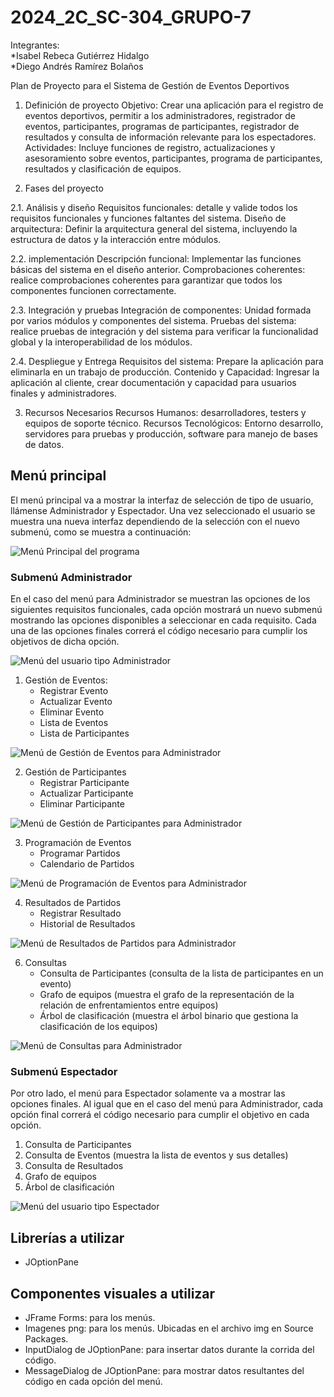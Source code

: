 # 2024_2C_SC-304_GRUPO-7
Integrantes:  
*Isabel Rebeca Gutiérrez Hidalgo  
*Diego Andrés Ramírez Bolaños  

Plan de Proyecto para el Sistema de Gestión de Eventos Deportivos 
1. Definición de proyecto 
Objetivo: Crear una aplicación para el registro de eventos deportivos, permitir a los 
administradores, registrador de eventos, participantes, programas de participantes, 
registrador de resultados y consulta de información relevante para los espectadores. 
Actividades: Incluye funciones de registro, actualizaciones y asesoramiento sobre 
eventos, participantes, programa de participantes, resultados y clasificación de equipos.

2. Fases del proyecto

2.1. Análisis y diseño 
Requisitos funcionales: detalle y valide todos los requisitos funcionales y funciones 
faltantes del sistema. 
Diseño de arquitectura: Definir la arquitectura general del sistema, incluyendo la 
estructura de datos y la interacción entre módulos. 

2.2. implementación 
Descripción funcional: Implementar las funciones básicas del sistema en el diseño 
anterior. 
Comprobaciones coherentes: realice comprobaciones coherentes para garantizar que 
todos los componentes funcionen correctamente. 

2.3. Integración y pruebas 
Integración de componentes: Unidad formada por varios módulos y componentes del 
sistema. 
Pruebas del sistema: realice pruebas de integración y del sistema para verificar la 
funcionalidad global y la interoperabilidad de los módulos. 

2.4. Despliegue y Entrega 
Requisitos del sistema: Prepare la aplicación para eliminarla en un trabajo de producción. 
Contenido y Capacidad: Ingresar la aplicación al cliente, crear documentación y 
capacidad para usuarios finales y administradores.

3. Recursos Necesarios 
Recursos Humanos: desarrolladores, testers y equipos de soporte técnico. 
Recursos Tecnológicos: Entorno desarrollo, servidores para pruebas y producción, 
software para manejo de bases de datos.

## Menú principal
El menú principal va a mostrar la interfaz de selección de tipo de usuario, llámense Administrador y Espectador. Una vez seleccionado el usuario se muestra una nueva interfaz dependiendo de la selección con el nuevo submenú, como se muestra a continuación:

![Menú Principal del programa](/Imagenes/Menus/MenuPrincipal1.png)

### Submenú Administrador
En el caso del menú para Administrador se muestran las opciones de los siguientes requisitos funcionales, cada opción mostrará un nuevo submenú mostrando las opciones disponibles a seleccionar en cada requisito. Cada una de las opciones finales correrá el código necesario para cumplir los objetivos de dicha opción.

![Menú del usuario tipo Administrador](/Imagenes/Menus/MenuAdministrador.png)

1. Gestión de Eventos:  
   * Registrar Evento  
   * Actualizar Evento  
   * Eliminar Evento  
   * Lista de Eventos  
   * Lista de Participantes  

![Menú de Gestión de Eventos para Administrador](/Imagenes/Menus/GestionEventos.png)

2. Gestión de Participantes  
   * Registrar Participante  
   * Actualizar Participante  
   * Eliminar Participante

![Menú de Gestión de Participantes para Administrador](/Imagenes/Menus/GestionParticipantes.png)
    
3. Programación de Eventos  
   * Programar Partidos  
   * Calendario de Partidos

![Menú de Programación de Eventos para Administrador](/Imagenes/Menus/ProgramacionEventos1.png)
     
4. Resultados de Partidos  
   * Registrar Resultado  
   * Historial de Resultados

![Menú de Resultados de Partidos para Administrador](/Imagenes/Menus/ResultadosPartidos.png)  
   
6. Consultas  
   * Consulta de Participantes (consulta de la lista de participantes en un evento)  
   * Grafo de equipos (muestra el grafo de la representación de la relación de enfrentamientos entre equipos)  
   * Árbol de clasificación (muestra el árbol binario que gestiona la clasificación de los equipos)
  
![Menú de Consultas para Administrador](/Imagenes/Menus/Consultas.png)

### Submenú Espectador
Por otro lado, el menú para Espectador solamente va a mostrar las opciones finales. Al igual que en el caso del menú para Administrador, cada opción final correrá el código necesario para cumplir el objetivo en cada opción.
1. Consulta de Participantes  
2. Consulta de Eventos (muestra la lista de eventos y sus detalles)  
3. Consulta de Resultados  
4. Grafo de equipos  
5. Árbol de clasificación

![Menú del usuario tipo Espectador](/Imagenes/Menus/MenuEspectador.png) 

## Librerías a utilizar
* JOptionPane  

## Componentes visuales a utilizar
* JFrame Forms: para los menús.  
* Imagenes png: para los menús. Ubicadas en el archivo img en Source Packages.  
* InputDialog de JOptionPane: para insertar datos durante la corrida del código.  
* MessageDialog de JOptionPane: para mostrar datos resultantes del código en cada opción del menú.  
